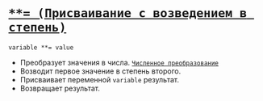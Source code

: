 # [`**= (Присваивание с возведением в степень)`](../index.md)

`variable **= value`

- Преобразует значения в числа. [`Численное преобразование`](<../Общее/Преобразование (численное).md>)
- Возводит первое значение в степень второго.
- Присваивает переменной `variable` результат.
- Возвращает результат.
